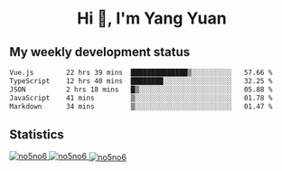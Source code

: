 <h1 align="center">Hi 👋, I'm Yang Yuan</h1>


## My weekly development status
<!--START_SECTION:waka-->

```txt
Vue.js        22 hrs 39 mins  ██████████████▒░░░░░░░░░░   57.66 %
TypeScript    12 hrs 40 mins  ████████░░░░░░░░░░░░░░░░░   32.25 %
JSON          2 hrs 18 mins   █▒░░░░░░░░░░░░░░░░░░░░░░░   05.88 %
JavaScript    41 mins         ▒░░░░░░░░░░░░░░░░░░░░░░░░   01.78 %
Markdown      34 mins         ▒░░░░░░░░░░░░░░░░░░░░░░░░   01.47 %
```

<!--END_SECTION:waka-->

## Statistics
<a href="https://github.com/anuraghazra/github-readme-stats">
  <img src="https://github-readme-stats.vercel.app/api/top-langs/?username=no5no6&theme=dracula" alt="no5no6">
</a>
<a href="https://github.com/anuraghazra/github-readme-stats">
  <img src="https://github-readme-stats.vercel.app/api?username=no5no6&show_icons=true&theme=dracula&line_height=40" alt="no5no6">
</a>
<a href="https://github.com/anuraghazra/github-readme-stats">
  <img align="center" src="https://github-readme-streak-stats.herokuapp.com/?user=no5no6&theme=dracula" alt="no5no6" />
</a>